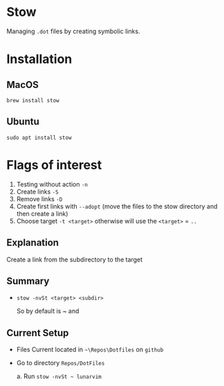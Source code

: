 # Stow
Managing `.dot` files by creating symbolic links.

# Installation

## MacOS 
`brew install stow`
## Ubuntu
`sudo apt install stow`

# Flags of interest
1. Testing without action `-n`
2. Create links `-S`
3. Remove links `-D`
4. Create first links with `--adopt`  (move the files to the stow directory and then create a link)
5. Choose target `-t <target>` otherwise will use the  `<target>` =  `..`

## Explanation
Create a link from the subdirectory to the target

## Summary
* `stow -nvSt <target> <subdir>`

  So by default <target> is ~ and 

## Current Setup
  * Files Current located in `~\Repos\Dotfiles` on `github`

  * Go to directory `Repos/DotFiles`

    a. Run `stow -nvSt ~ lunarvim`



